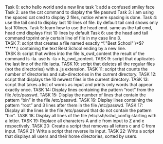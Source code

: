 Task 0: echo hello world and a new line
task 1: add a confused smiley face
Task 2: use the cat command to display the file passwd
Task 3: i am using the spaced cat cmd to display 2 files, notice where spacing is done.
Task 4: use the tail cmd to display last 10 lines of file. by default tail cmd shows only last 10lines.
Task 5: learn how to use the head cmd. same as the tail cmd, head cmd displays first 10 lines by default
Task 6: use the head and tail command toprint only certain line of file in my case line 3.	
TASK 7: script that creates a file named exactly \*\\'"Best School"\'\\*$\?\*\*\*\*\*:) containing the text Best School ending by a new line.	
TASK 8: script that writes into the file ls_cwd_content the result of the command ls -la. use ls -la > ls_cwd_content.
TASK 9: script that duplicates the last line of the file iacta.
TASK 10: script that deletes all the regular files (not the directories) with a .js extension.
TASK 11: script that counts the number of directories and sub-directories in the current directory.
TASK 12: script that displays the 10 newest files in the current directory.
TASK 13: script that takes a list of words as input and prints only words that appear exactly once.
TASK 14: Display lines containing the pattern “root” from the file /etc/passwd.
TASK 15: Display the number of lines that contain the pattern “bin” in the file /etc/passwd.
TASK 16: Display lines containing the pattern “root” and 3 lines after them in the file /etc/passwd.
TASK 17: Display all the lines in the file /etc/passwd that do not contain the pattern “bin”.
TASK 18: Display all lines of the file /etc/ssh/sshd_config starting with a letter.
TASK 19: Replace all characters A and c from input to Z and e respectively.
TASK 20: Create a script that removes all letters c and C from input.
TASK 21: Write a script that reverse its input.
TASK 22: Write a script that displays all users and their home directories, sorted by users.
